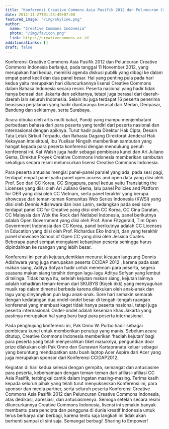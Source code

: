 ```yaml
---
title: "Konferensi Creative Commons Asia Pasifik 2012 dan Peluncuran Creative Commons Indonesia Hari Kedua"
date: 2012-11-27T01:23:49+07:00
featured_image: "/img/skyline.png"
author:
  name: "Creative Commons Indonesia"
  photo: "/img/favicon.png"
  link: https://creativecommons.or.id
additionalLinks: []
draft: false
---
```



Konferensi Creative Commons Asia Pasifik 2012 dan Peluncuran Creative Commons Indonesia berlanjut, pada tanggal 11 November 2012, yang merupakan hari kedua, memiliki agenda diskusi publik yang dibagi ke dalam empat panel kecil dan dua panel besar. Hal yang penting pula pada hari kedua yaitu merupakan hari diluncurkannya lisensi Creative Commons dalam Bahasa Indonesia secara resmi. Peserta nasional yang hadir tidak hanya berasal dari Jakarta dan sekitarnya, tetapi juga berasal dari daerah-daerah lain seluruh Indonesia. Selain itu juga terdapat 16 peserta penerima beasiswa perjalanan yang hadir diantaranya berasal dari Medan, Denpasar, Bandung dan sekitarnya, serta Surabaya.

Acara dibuka oleh artis multi bakat, Pandji yang mampu menjembatani perbedaan bahasa dari para peserta yang terdiri dari peserta nasional dan internasional dengan apiknya. Turut hadir pula Direktur Hak Cipta, Desain Tata Letak Sirkuit Terpadu, dan Rahasia Dagang Direktorat Jenderal Hak Kekayaan Intelektual, Ibu Yuslisar Ningsih memberikan sambutan yang hangat kepada para peserta konferensi dengan mendukung penuh konferensi ini. Kat Walsh juga hadir sebagai pembicara kunci dan Ari Juliano Gema, Direktur Proyek Creative Commons Indonesia memberikan sambutan sekaligus secara resmi meluncurkan lisensi Creative Commons Indonesia.

Para peserta antusias mengisi panel-panel paralel yang ada, pada sesi pagi, terdapat empat panel yaitu panel open access and open data yang diisi oleh Prof. Seo dari CC Korea, CC Singapura, panel kedua yaitu Translating the Licenses yang diisi oleh Ari Juliano Gema, lalu panel Policies and Platform for OER yang diisi oleh CC Vietnam, serta panel terakhir yang berupa showcase dari teman-teman Komunitas Web Series Indonesia (KWSI) yang diisi oleh Dennis Adishwara dan Ivan Lanin,  sedangkan pada sesi sore terdapat panel CC for Creative yang diisi oleh CC Korea, CC Cina Daratan, CC Malaysia dan Wok the Rock dari Netlabel Indonesia, panel berikutnya adalah Open Government yang diisi oleh Prof. Anne Fitzgerald, Tim Open Government Indonesia dan CC Korea, panel berikutnya adalah CC Licenses in Education yang diisi oleh Prof. Richardus Eko Indrajit, dan yang terakhir panel showcase School of Open CC yang diisi oleh Jessica Coates. Beberapa panel sempat mengalami kebanjiran peserta sehingga harus dipindahkan ke ruangan yang lebih besar.

Konferensi ini penuh kejutan,demikian menurut kicauan langsung Dennis Adishwara yang juga merupakan peserta CCIDAP 2012 , karena pada saat makan siang, Aditya Sofyan hadir untuk menemani para peserta, segera suasana makan siang tersihir dengan lagu-lagu Aditya Sofyan yang lembut di telinga. Tidak hanya itu, setelah kejutan makan siang, kejutan lainnya adalah kehadiran teman-teman dari SKUBYB (Kojek dkk) yang menyuguhan musik rap dalam dimensi berbeda karena dilakukan oleh anak-anak dan lagu yang dinyanyikan pun lagu anak-anak. Sore hari semakin semarak dengan kedatangan dua ondel-ondel besar di tengah-tengah ruangan konferensi yang membuat kaget tidak hanya peserta nasional, tetapi juga peserta internasional. Ondel-ondel adalah kesenian khas Jakarta yang pastinya merupakan hal yang baru bagi para peserta internasional.

Pada penghujung konferensi ini, Pak Onno W. Purbo hadir sebagai pembicara kunci untuk memberikan penutup yang manis. Sebelum acara ditutup, Creative Commons Indonesia memberikan ‘hadiah kejutan’ bagi para peserta yang telah menyerahkan tiket masuknya, pengundian door prize dilakukan oleh Pak Onno dan Gunawan Kartapranata keluar sebagai yang beruntung mendapatkan satu buah laptop Acer Aspire dari Acer yang juga merupakan sponsor dari Konferensi CCIDAP2012.

Kegiatan di hari kedua selesai dengan gempita, semangat dan antusiasme para peserta, kebersamaan dengan teman-teman dari afiliasi-afiliasi CC Asia Pasifik, terbingkai cantik dalam ingatan masing-masing. Terima kasih kepada seluruh pihak yang telah turut menyukseskan Konferensi ini, para sponsor dan media partner, serta seluruh peserta Konferensi Creative Commons Asia Pasifik 2012 dan Peluncuran Creative Commons Indonesia, atas dedikasi, apresiasi, dan antusiasmenya. Semoga setelah secara resmi diluncurkannya Creative Commons Indonesia, lisensi ini semakin banyak membantu para pencipta dan pengguna di dunia kreatif Indonesia untuk terus berkarya dan berbagi, karena tentu saja langkah ini tidak akan berhenti sampai di sini saja. Semangat berbagi! Sharing to Empower!


